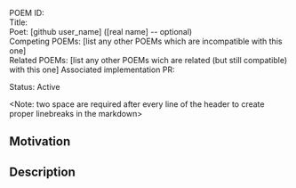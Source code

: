 POEM ID:  
Title:   
Poet: [github user_name] ([real name] -- optional)   
Competing POEMs: [list any other POEMs which are incompatible with this one]  
Related POEMs: [list any other POEMs wich are related (but still compatible) with this one] 
Associated implementation PR:   

Status: Active

<Note: two space are required after every line of the header to create proper linebreaks in the markdown>



Motivation
----------


Description
-----------




